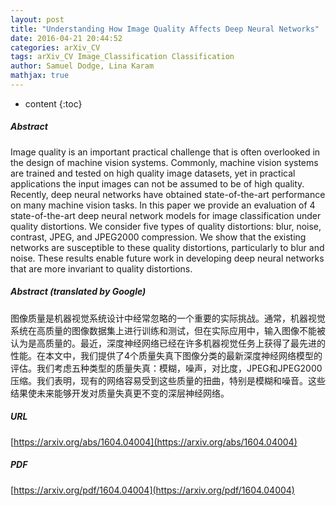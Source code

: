 ```yaml
---
layout: post
title: "Understanding How Image Quality Affects Deep Neural Networks"
date: 2016-04-21 20:44:52
categories: arXiv_CV
tags: arXiv_CV Image_Classification Classification
author: Samuel Dodge, Lina Karam
mathjax: true
---
```


* content
{:toc}

##### Abstract
Image quality is an important practical challenge that is often overlooked in the design of machine vision systems. Commonly, machine vision systems are trained and tested on high quality image datasets, yet in practical applications the input images can not be assumed to be of high quality. Recently, deep neural networks have obtained state-of-the-art performance on many machine vision tasks. In this paper we provide an evaluation of 4 state-of-the-art deep neural network models for image classification under quality distortions. We consider five types of quality distortions: blur, noise, contrast, JPEG, and JPEG2000 compression. We show that the existing networks are susceptible to these quality distortions, particularly to blur and noise. These results enable future work in developing deep neural networks that are more invariant to quality distortions.

##### Abstract (translated by Google)
图像质量是机器视觉系统设计中经常忽略的一个重要的实际挑战。通常，机器视觉系统在高质量的图像数据集上进行训练和测试，但在实际应用中，输入图像不能被认为是高质量的。最近，深度神经网络已经在许多机器视觉任务上获得了最先进的性能。在本文中，我们提供了4个质量失真下图像分类的最新深度神经网络模型的评估。我们考虑五种类型的质量失真：模糊，噪声，对比度，JPEG和JPEG2000压缩。我们表明，现有的网络容易受到这些质量的扭曲，特别是模糊和噪音。这些结果使未来能够开发对质量失真更不变的深层神经网络。

##### URL
[https://arxiv.org/abs/1604.04004](https://arxiv.org/abs/1604.04004)

##### PDF
[https://arxiv.org/pdf/1604.04004](https://arxiv.org/pdf/1604.04004)

